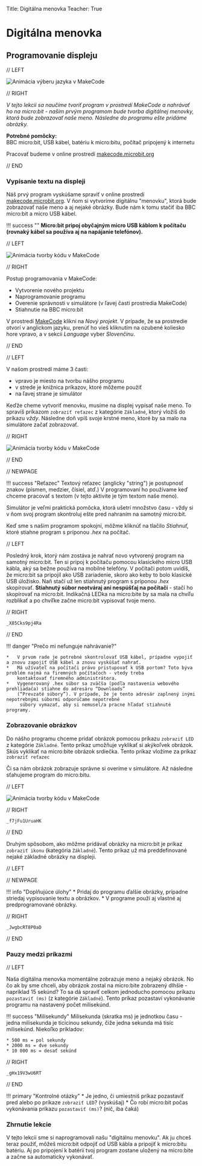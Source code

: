 Title:   Digitálna menovka
Teacher:    True

# Digitálna menovka
## Programovanie displeju


// LEFT

![Animácia výberu jazyka v MakeCode](images/makecode_home.png)


// RIGHT

*V tejto lekcii sa naučíme tvoriť program v prostredí MakeCode a nahrávať ho na micro:bit - našim prvým programom
bude tvorba digitálnej menovky, ktorá bude zobrazovať naše meno. Následne do programu ešte pridáme obrázky.*

**Potrebné pomôcky:**  
BBC micro:bit, USB kábel, batériu k micro:bitu, počítač pripojený k internetu

Pracovať budeme v online prostredí [makecode.microbit.org](https://makecode.microbit.org/)

// END


### Vypísanie textu na displeji

Náš prvý program vyskúšame spraviť v online prostredí [makecode.microbit.org](https://makecode.microbit.org/).
V ňom si vytvoríme digitálnu "menovku", ktorá bude zobrazovať naše meno a aj nejaké obrázky. Bude nám k tomu stačiť iba
BBC micro:bit a micro USB kábel.


!!! success ""
    **Micro:bit pripoj obyčajným micro USB káblom k počítaču (rovnaký kábel sa používa aj na napájanie telefónov).**

// LEFT

![Animácia tvorby kódu v MakeCode](images/makecode_show_string.png)

// RIGHT

Postup programovania v MakeCode:

* Vytvorenie nového projektu
* Naprogramovanie programu
* Overenie správnosti v simulátore (v ľavej časti prostredia MakeCode)
* Stiahnutie na BBC micro:bit

V prostredí [MakeCode](https://makecode.microbit.org/) klikni na *Nový projekt*. V prípade, že sa prostredie otvorí
v anglickom jazyku, prenúť ho vieš kliknutím na ozubené koliesko hore vpravo, a v sekcii *Language* vyber
*Slovenčinu*.

// END


// LEFT



V našom prostredí máme 3 časti:

* vpravo je miesto na tvorbu nášho programu
* v strede je knižnica príkazov, ktoré môžeme použiť
* na ľavej strane je simulátor

Keďže cheme vytvoriť menovku, musíme na displej vypísať naše meno. To spravíš príkazom `zobraziť reťazec` z kategórie
`Základné`, ktorý vložíš do príkazu *vždy*. Následne doň vpíš svoje krstné meno, ktoré by sa malo na simulátore začať zobrazovať.

// RIGHT

![Animácia tvorby kódu v MakeCode](images/makecode_string.png)

// END

// NEWPAGE

!!! success "Reťazec"
    Textový reťazec (anglicky "string") je postupnosť znakov (písmen, medzier, čísiel, atď.) V programovaní
    ho používame keď chceme pracovať s textom (v tejto aktivite je tým textom naše meno).



Simulátor je veľmi praktická pomôcka, ktorá ušetrí množstvo času - vždy si v ňom svoj program skontroluj ešte pred
nahraním na samotný micro:bit.

Keď sme s našim programom spokojní, môžme kliknúť na tlačilo *Stiahnuť*, ktoré stiahne program s príponou *.hex* na
počítač.

// LEFT


Posledný krok, ktorý nám zostáva je nahrať novo vytvorený program na samotný micro:bit. Ten si pripoj
k počítaču pomocou klasického micro USB kábla, aký sa bežne používa na mobilné telefóny. V počítači potom uvidíš,
že micro:bit sa pripojil ako USB zariadenie, skoro ako keby to bolo klasické USB úložisko. Naň stačí už len stiahnutý
program s príponou *.hex* skopírovať. **Stiahnutý súbor neotváraj ani nespúšťaj na počítači** - stačí ho skopírovať na micro:bit.
Indikačná LEDka na micro:bite by sa mala na chvíľu rozblikať a po chvíľke
začne micro:bit vypisovať tvoje meno.

// RIGHT

```makecode
_X85Cks9pj4Ra
```

// END


!!! danger "Prečo mi nefunguje nahrávanie?"

    *   V prvom rade je potrebné skontrolovať USB kábel, prípadne vypojiť a znovu zapojiť USB kábel a znovu vyskúšať nahrať.
    *   Má užívateľ na počítači právo pristupovať k USB portom? Toto býva problém najmä na firemných počítačoch - vtedy treba
        kontaktovať firemného administrátora.
    *   Vygenerovaný .hex súbor sa zväčša (podľa nastavenia webového prehliadača) stiahne do adresáru “Downloads”
        (“Prevzaté súbory”). V prípade, že je tento adresár zaplnený inými nepotrebnými súbormi odporúčame nepotrebné
         súbory vymazať, aby si nemusel/a pracne hľadať stiahnuté programy.
   
       
### Zobrazovanie obrázkov

Do nášho programu chceme pridať obrázok pomocou príkazu `zobraziť LED` z kategórie `Základné`. Tento príkaz umožňuje
vyklikať si akýkoľvek obrázok. Skús vyklikať na micro:bite obrázok srdiečka. Tento príkaz vložíme za príkaz `zobraziť
reťazec`

Či sa nám obrázok zobrazuje správne si overíme v simulátore. Až následne sťahujeme program do micro:bitu.

// LEFT

![Animácia tvorby kódu v MakeCode](images/makecode_heart.png)

// RIGHT

```makecode
_f7jFu1UruaHK
```

// END

Druhým spôsobom, ako môžme pridávať obrázky na micro:bit je príkaz `zobraziť ikonu` (kategória `Základné`). Tento príkaz už má preddefinované
nejaké základné obrázky na displeji.

// LEFT

// NEWPAGE

!!! info "Doplňujúce úlohy"
    * Pridaj do programu ďalšie obrázky, prípadne striedaj vypisovanie textu a obrázkov.
    * V programe použi aj vlastné aj predprogramované obrázky.

// RIGHT

```makecode
_JwgbcRT8P0aD
```

// END

### Pauzy medzi príkazmi

// LEFT

Naša digitálna menovka momentálne zobrazuje meno a nejaký obrázok. No čo ak by sme chceli, aby obrázok zostal na micro:bite
zobrazený dlhšie - napríklad 15 sekúnd? To sa dá spraviť celkom jednoducho pomocou príkazu `pozastaviť (ms)`
(z kategórie `Základné`). Tento príkaz pozastaví vykonávanie programu na nastavený počet milisekúnd.

!!! success "Milisekundy"
    Milisekunda (skratka ms) je jednotkou času - jedna milisekunda je ticícinou sekundy, čiže jedna sekunda má tisíc
    milisekúnd. Niekoľko príkladov:

    * 500 ms = pol sekundy
    * 2000 ms = dve sekundy
    * 10 000 ms = desať sekúnd 

// RIGHT

```makecode
_gHx19V3wU6RT
```   
    
// END

!!! primary "Kontrolné otázky"
    * Je jedno, či umiestniš príkaz pozastaviť pred alebo po príkaze `zobraziť LED`? (vyskúšaj)
    * Čo robí micro:bit počas vykonávania príkazu `pozastaviť (ms)`? (nič, iba čaká)
    
### Zhrnutie lekcie
V tejto lekcii sme si naprogramovali našu "digitálnu menovku". Ak ju chceš teraz použiť, môžeš micro:bit odpojiť od USB kábla a pripojiť k micro:bitu batériu. Aj po pripojení k batérií tvoj program zostane uložený na micro:bite a začne sa automaticky vykonávať.